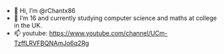 - 👋 Hi, I’m @rChantx86
- 🌱 I’m 16 and currently studying computer science and maths at college in the UK.
- 📫 youtube: https://www.youtube.com/channel/UCm-TzffLRVFBQNAmJo6q2Rg


